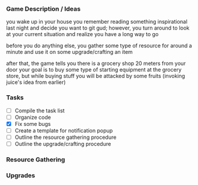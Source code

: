 ### Game Description / Ideas

you wake up in your house
you remember reading something inspirational last night and decide you want to git gud; however, you turn around to look at your current situation and realize you have a long way to go

before you do anything else, you gather some type of resource for around a minute and use it on some upgrade/crafting an item

after that, the game tells you there is a grocery shop 20 meters from your door
your goal is to buy some type of starting equipment at the grocery store, but while buying stuff you will be attacked by some fruits (invoking juice's idea from earlier)

### Tasks
- [ ] Compile the task list
- [ ] Organize code
- [x] Fix some bugs
- [ ] Create a template for notification popup
- [ ] Outline the resource gathering procedure
- [ ] Outline the upgrade/crafting procedure

### Resource Gathering

### Upgrades
